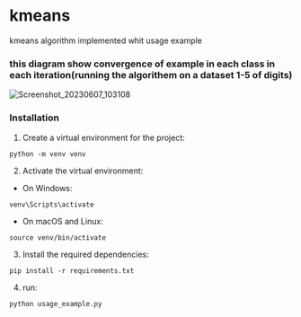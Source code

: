 # kmeans
kmeans algorithm implemented whit usage example

### this diagram show convergence of example in each class in each iteration(running the algorithem on a dataset 1-5 of digits)
![Screenshot_20230607_103108](https://github.com/mohamad-khorsandi/kmeans/assets/77699335/d2752979-4fe7-4466-bdfb-741e25606f3a)


### Installation
1. Create a virtual environment for the project:
```
python -m venv venv
```
2. Activate the virtual environment:
  - On Windows:
```
venv\Scripts\activate
```

  - On macOS and Linux:
```
source venv/bin/activate
```
3. Install the required dependencies:
```
pip install -r requirements.txt
```

4. run:
```
python usage_example.py
```
